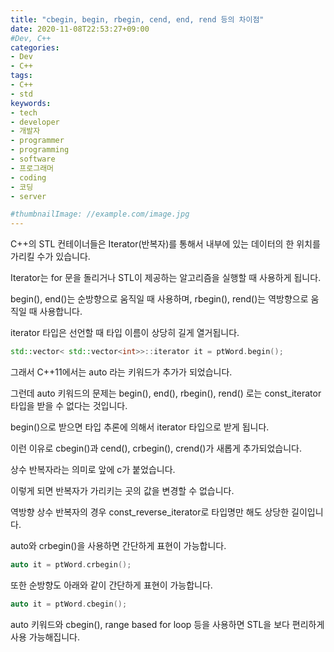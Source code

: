 ```yaml
---
title: "cbegin, begin, rbegin, cend, end, rend 등의 차이점"
date: 2020-11-08T22:53:27+09:00
#Dev, C++
categories:
- Dev
- C++
tags:
- C++
- std
keywords:
- tech
- developer
- 개발자
- programmer
- programming
- software
- 프로그래머
- coding
- 코딩
- server

#thumbnailImage: //example.com/image.jpg
---
```


C++의 STL 컨테이너들은 Iterator(반복자)를 통해서 내부에 있는 데이터의 한 위치를 가리킬 수가 있습니다.

Iterator는 for 문을 돌리거나 STL이 제공하는 알고리즘을 실행할 때 사용하게 됩니다.

begin(), end()는 순방향으로 움직일 때 사용하며, rbegin(), rend()는 역방향으로 움직일 때 사용합니다.

<!--more-->

iterator 타입은 선언할 때 타입 이름이 상당히 길게 열거됩니다.

```c++
std::vector< std::vector<int>>::iterator it = ptWord.begin();
```

그래서 C++11에서는 auto 라는 키워드가 추가가 되었습니다.

그런데 auto 키워드의 문제는 begin(), end(), rbegin(), rend() 로는 const_iterator 타입을 받을 수 없다는 것입니다.

begin()으로 받으면 타입 추론에 의해서 iterator 타입으로 받게 됩니다.

이런 이유로 cbegin()과 cend(), crbegin(), crend()가 새롭게 추가되었습니다.

상수 반복자라는 의미로 앞에 c가 붙었습니다.

이렇게 되면 반복자가 가리키는 곳의 값을 변경할 수 없습니다.

역방향 상수 반복자의 경우 const_reverse_iterator로 타입명만 해도 상당한 길이입니다.

auto와 crbegin()을 사용하면 간단하게 표현이 가능합니다.

```c++
auto it = ptWord.crbegin();
```

또한 순방향도 아래와 같이 간단하게 표현이 가능합니다.

```c++
auto it = ptWord.cbegin();
```

auto 키워드와 cbegin(), range based for loop 등을 사용하면 STL을 보다 편리하게 사용 가능해집니다.